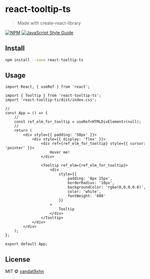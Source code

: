 # react-tooltip-ts

> Made with create-react-library

[![NPM](https://img.shields.io/npm/v/react-tooltip-ts.svg)](https://www.npmjs.com/package/react-tooltip-ts) [![JavaScript Style Guide](https://img.shields.io/badge/code_style-standard-brightgreen.svg)](https://standardjs.com)

## Install

```bash
npm install --save react-tooltip-ts
```

## Usage

```tsx
import React, { useRef } from 'react';

import { Tooltip } from 'react-tooltip-ts';
import 'react-tooltip-ts/dist/index.css';

//
const App = () => {
    //
    const ref_elm_for_tooltip = useRef<HTMLDivElement>(null);
    //
    return (
        <div style={{ padding: '50px' }}>
            <div style={{ display: 'flex' }}>
                <div ref={ref_elm_for_tooltip} style={{ cursor: 'pointer' }}>
                    Hover me!
                </div>

                <Tooltip ref_elm={ref_elm_for_tooltip}>
                    <div
                        style={{
                            padding: '8px 15px',
                            borderRadius: '10px',
                            backgroundColor: 'rgba(0,0,0,0.8)',
                            color: 'white',
                            fontWeight: '600'
                        }}
                    >
                        Tooltip
                    </div>
                </Tooltip>
            </div>
        </div>
    );
};

export default App;

```

## License

MIT © [vandat9xhn](https://github.com/vandat9xhn)
